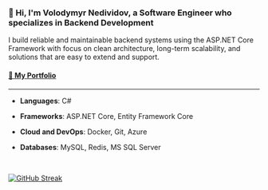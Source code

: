 <h3>👋 Hi, I'm Volodymyr Nedividov, a Software Engineer who specializes in Backend Development</h3>


I build reliable and maintainable backend systems using the ASP.NET Core Framework with focus on clean architecture, long-term scalability, and solutions that are easy to extend and support.

<h4><a href="https://github.com/vladnediv/portfolio">💼 My Portfolio</a></h4>

---

- **Languages**: C#

- **Frameworks**: ASP.NET Core, Entity Framework Core

- **Cloud and DevOps**: Docker, Git, Azure

- **Databases**: MySQL, Redis, MS SQL Server

<br>


[![GitHub Streak](https://streak-stats.demolab.com/?user=vladnediv&theme=highcontrast)](https://git.io/streak-stats)
<!--[![Volodymyr Nedividov profile views](https://u8views.com/api/v1/github/profiles/81874105/views/day-week-month-total-count.svg)](https://u8views.com/github/vladnediv)-->
